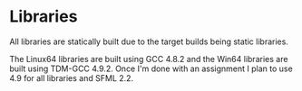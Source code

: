 Libraries
=========
All libraries are statically built due to the target builds being static libraries. 

The Linux64 libraries are built using GCC 4.8.2 and the Win64 libraries are built using TDM-GCC 4.9.2. Once I'm done with an assignment I plan to use 4.9 for all libraries and SFML 2.2.
